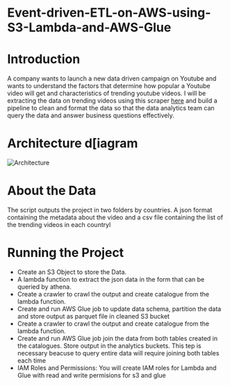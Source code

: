 # Event-driven-ETL-on-AWS-using-S3-Lambda-and-AWS-Glue
# Introduction
A company wants to launch a new data driven campaign on Youtube and wants to understand the factors that determine how popular a Youtube video will get and characteristics of trending youtube videos. I will be extracting the data on trending videos using this scraper [here](https://github.com/Ameenah21/Trending-YouTube-Scraper) and build a pipeline to clean and format the data so that the data analytics team can query the data and answer business questions effectively.
# Architecture d[iagram
![Architecture](images/ETL_on_AWS.png](https://github.com/Ameenah21/Event-driven-ETL-on-AWS-using-S3-Lambda-and-AWS-Glue/blob/main/images/ETL_on_AWS.png))
# About the Data
The script outputs the project in two folders by countries. A json format containing the metadata about the video and a csv file containing the list of the trending videos in each countryl
# Running the Project
- Create an S3 Object to store the Data.
- A lambda function to extract the json data in the form that can be queried by athena.
- Create a crawler to crawl the output and create catalogue from the lambda function.
- Create and run AWS Glue job to update data schema, partition the data and store output as parquet file in cleaned S3 bucket
- Create a crawler to crawl the output and create catalogue from the lambda function. 
-  Create and run AWS Glue job join the data from both tables created in the catalogues. Store output in the analytics buckets.
This tep is necessary beacuse to query entire data will require joining both tables each time
- IAM Roles and Permissions: You will create IAM roles for Lambda and Glue with read and write permisions for s3 and glue
